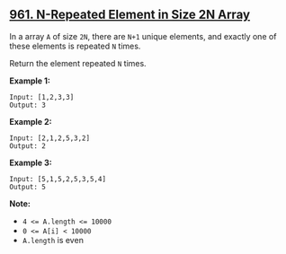 ## [961. N-Repeated Element in Size 2N Array](https://leetcode.com/problems/n-repeated-element-in-size-2n-array/)

In a array `A` of size `2N`, there are `N+1` unique elements, and exactly one of these elements is repeated `N` times.

Return the element repeated `N` times.

**Example 1:**

```text
Input: [1,2,3,3]
Output: 3
```

**Example 2:**

```text
Input: [2,1,2,5,3,2]
Output: 2
```

**Example 3:**

```text
Input: [5,1,5,2,5,3,5,4]
Output: 5
```

**Note:**

- `4 <= A.length <= 10000`
- `0 <= A[i] < 10000`
- `A.length` is even